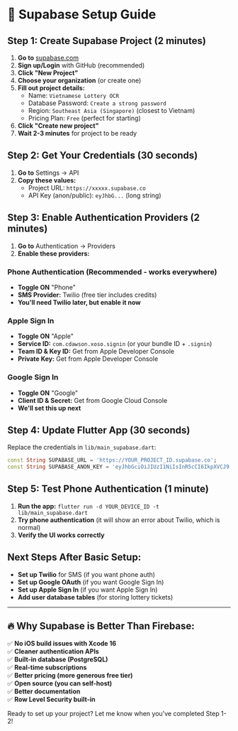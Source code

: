 # 🚀 Supabase Setup Guide

## Step 1: Create Supabase Project (2 minutes)

1. **Go to** [supabase.com](https://supabase.com)
2. **Sign up/Login** with GitHub (recommended)
3. **Click "New Project"**
4. **Choose your organization** (or create one)
5. **Fill out project details:**
   - Name: `Vietnamese Lottery OCR`
   - Database Password: `Create a strong password`
   - Region: `Southeast Asia (Singapore)` (closest to Vietnam)
   - Pricing Plan: `Free` (perfect for starting)
6. **Click "Create new project"**
7. **Wait 2-3 minutes** for project to be ready

## Step 2: Get Your Credentials (30 seconds)

1. **Go to** Settings → API
2. **Copy these values:**
   - Project URL: `https://xxxxx.supabase.co`
   - API Key (anon/public): `eyJhbG...` (long string)

## Step 3: Enable Authentication Providers (2 minutes)

1. **Go to** Authentication → Providers
2. **Enable these providers:**

### Phone Authentication (Recommended - works everywhere)
   - **Toggle ON** "Phone"
   - **SMS Provider:** Twilio (free tier includes credits)
   - **You'll need Twilio later, but enable it now**

### Apple Sign In
   - **Toggle ON** "Apple"
   - **Service ID:** `com.cdawson.xoso.signin` (or your bundle ID + `.signin`)
   - **Team ID & Key ID:** Get from Apple Developer Console
   - **Private Key:** Get from Apple Developer Console

### Google Sign In  
   - **Toggle ON** "Google"
   - **Client ID & Secret:** Get from Google Cloud Console
   - **We'll set this up next**

## Step 4: Update Flutter App (30 seconds)

Replace the credentials in `lib/main_supabase.dart`:

```dart
const String SUPABASE_URL = 'https://YOUR_PROJECT_ID.supabase.co';
const String SUPABASE_ANON_KEY = 'eyJhbGciOiJIUzI1NiIsInR5cCI6IkpXVCJ9...';
```

## Step 5: Test Phone Authentication (1 minute)

1. **Run the app:** `flutter run -d YOUR_DEVICE_ID -t lib/main_supabase.dart`
2. **Try phone authentication** (it will show an error about Twilio, which is normal)
3. **Verify the UI works correctly**

## Next Steps After Basic Setup:

- **Set up Twilio** for SMS (if you want phone auth)
- **Set up Google OAuth** (if you want Google Sign In)
- **Set up Apple Sign In** (if you want Apple Sign In)
- **Add user database tables** (for storing lottery tickets)

---

## 🔥 Why Supabase is Better Than Firebase:

✅ **No iOS build issues with Xcode 16**  
✅ **Cleaner authentication APIs**  
✅ **Built-in database (PostgreSQL)**  
✅ **Real-time subscriptions**  
✅ **Better pricing (more generous free tier)**  
✅ **Open source (you can self-host)**  
✅ **Better documentation**  
✅ **Row Level Security built-in**  

Ready to set up your project? Let me know when you've completed Step 1-2!